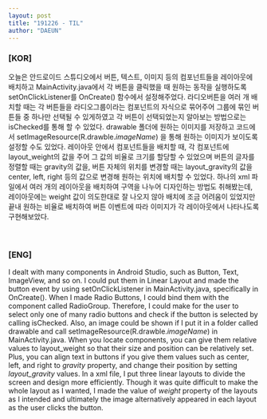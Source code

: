 ```yaml
---
layout: post
title: "191226 - TIL"
author: "DAEUN"
---
```


### [KOR]
오늘은 안드로이드 스튜디오에서 버튼, 텍스트, 이미지 등의 컴포넌트들을 레이아웃에 배치하고 MainActivity.java에서 각 버튼을 클릭했을 때 원하는 동작을 실행하도록 setOnClickListener를 OnCreate() 함수에서 설정해주었다. 라디오버튼을 여러 개 배치할 때는 각 버튼들을 라디오그룹이라는 컴포넌트의 자식으로 묶어주어 그룹에 묶인 버튼들 중 하나만 선택될 수 있게하였고 각 버튼이 선택되었는지 알아보는 방법으로는 isChecked를 통해 할 수 있었다. drawable 폴더에 원하는 이미지를 저장하고 코드에서 setImageResource(R.drawble._imageName_) 을 통해 원하는 이미지가 보이도록 설정할 수도 있었다. 레이아웃 안에서 컴포넌트들을 배치할 때, 각 컴포넌트에 layout_weight의 값을 주어 그 값의 비율로 크기를 할당할 수 있었으며 버튼의 글자를 정렬할 때는 gravity의 값을, 버튼 자체의 위치를 변경할 때는 layout_gravity의 값을 center, left, right 등의 값으로 변경해 원하는 위치에 배치할 수 있었다. 하나의 xml 파일에서 여러 개의 레이아웃을 배치하여 구역을 나누어 디자인하는 방법도 취해봤는데, 레이아웃에는 weight 값이 의도한대로 잘 나오지 않아 배치에 조금 어려움이 있었지만 끝내 원하는 비율로 배치하여 버튼 이벤트에 따라 이미지가 각 레이아웃에서 나타나도록 구현해보았다.
<br><br><br>
### [ENG]
I dealt with many components in Android Studio, such as Button, Text, ImageView, and so on. I could put them in Linear Layout and made the button event by using setOnClickListener in MainActivity.java, specifically in OnCreate(). When I made Radio Buttons, I could bind them with the component called RadioGroup. Therefore, I could make for the user to select only one of many radio buttons and check if the button is selected by calling isChecked. Also, an image could be shown if I put it in a folder called drawable and call setImageResource(R.drawble._imageName_) in MainActivity.java. When you locate components, you can give them relative values to layout_weight so that their size and position can be relatively set. Plus, you can align text in buttons if you give them values such as center, left, and right to _gravity_ property, and change their position by setting _layout\_gravity_ values. In a xml file, I put three linear layouts to divide the screen and design more efficiently. Though it was quite difficult to make the whole layout as I wanted, I made the value of _weight_ property of the layouts as I intended and ultimately the image alternatively appeared in each layout as the user clicks the button.